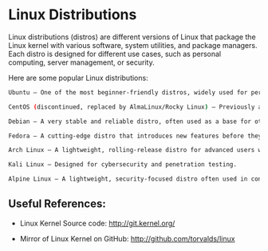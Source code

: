 # Linux Distributions

Linux distributions (distros) are different versions of Linux that package the Linux kernel with various software, system utilities, and package managers. Each distro is designed for different use cases, such as personal computing, server management, or security.

Here are some popular Linux distributions:

```bash
Ubuntu – One of the most beginner-friendly distros, widely used for personal and server use. It has great community support.

CentOS (discontinued, replaced by AlmaLinux/Rocky Linux) – Previously a popular choice for servers, based on Red Hat Enterprise Linux (RHEL).

Debian – A very stable and reliable distro, often used as a base for other distros like Ubuntu.

Fedora – A cutting-edge distro that introduces new features before they reach RHEL.

Arch Linux – A lightweight, rolling-release distro for advanced users who like customization.

Kali Linux – Designed for cybersecurity and penetration testing.

Alpine Linux – A lightweight, security-focused distro often used in containers.
```

## Useful References:
- Linux Kernel Source code: http://git.kernel.org/

- Mirror of Linux Kernel on GitHub: http://github.com/torvalds/linux
